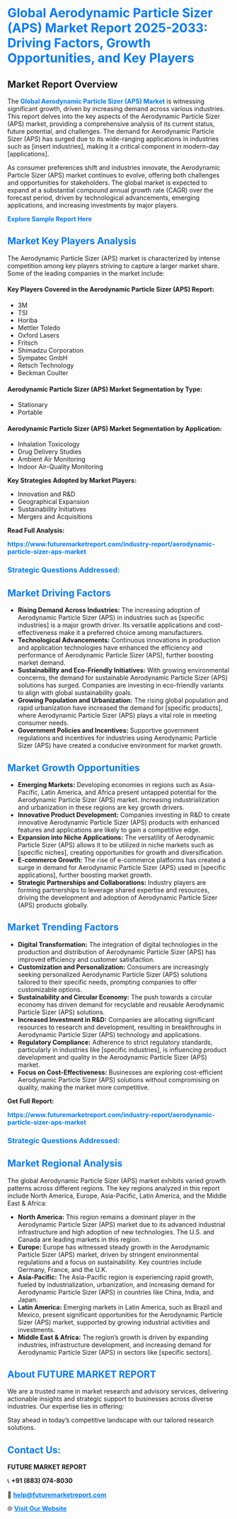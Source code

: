 <h1 style="color: #007BFF;">Global Aerodynamic Particle Sizer (APS) Market Report 2025-2033: Driving Factors, Growth Opportunities, and Key Players</h1>

<section id="overview">
<h2>Market Report Overview</h2>
<p>The <a href="https://www.futuremarketreport.com/industry-report/aerodynamic-particle-sizer-aps-market" style="color: #007BFF; text-decoration: none;"><strong>Global Aerodynamic Particle Sizer (APS) Market</strong></a> is witnessing significant growth, driven by increasing demand across various industries. This report delves into the key aspects of the Aerodynamic Particle Sizer (APS) market, providing a comprehensive analysis of its current status, future potential, and challenges. The demand for Aerodynamic Particle Sizer (APS) has surged due to its wide-ranging applications in industries such as [insert industries], making it a critical component in modern-day [applications].</p>
<p>As consumer preferences shift and industries innovate, the Aerodynamic Particle Sizer (APS) market continues to evolve, offering both challenges and opportunities for stakeholders. The global market is expected to expand at a substantial compound annual growth rate (CAGR) over the forecast period, driven by technological advancements, emerging applications, and increasing investments by major players.</p>
</section>

<section id="overview">
<p><a href="https://www.futuremarketreport.com/request-sample/reportId=59787" style="color: #007BFF; text-decoration: none;"><strong>Explore Sample Report Here</strong></a></p>
</section>

<section id="key-players">
<h2 style="color: #007BFF;">Market Key Players Analysis</h2>
<p>The Aerodynamic Particle Sizer (APS) market is characterized by intense competition among key players striving to capture a larger market share. Some of the leading companies in the market include:</p>
<h4>Key Players Covered in the Aerodynamic Particle Sizer (APS) Report:</h4>
<ul><li>3M</li><li>TSI</li><li>Horiba</li><li>Mettler Toledo</li><li>Oxford Lasers</li><li>Fritsch</li><li>Shimadzu Corporation</li><li>Sympatec GmbH</li><li>Retsch Technology</li><li>Beckman Coulter</li></ul>
<h4>Aerodynamic Particle Sizer (APS) Market Segmentation by Type:</h4>
<ul><li>Stationary</li><li>Portable</li></ul>

<h4>Aerodynamic Particle Sizer (APS) Market Segmentation by Application:</h4>
<ul><li>Inhalation Toxicology</li><li>Drug Delivery Studies</li><li>Ambient Air Monitoring</li><li>Indoor Air-Quality Monitoring</li></ul>
<p><strong>Key Strategies Adopted by Market Players:</strong></p>
<ul>
<li>Innovation and R&D</li>
<li>Geographical Expansion</li>
<li>Sustainability Initiatives</li>
<li>Mergers and Acquisitions</li>
</ul>
</section>

<section>
<p><strong>Read Full Analysis: </strong></p><a href="https://www.futuremarketreport.com/industry-report/aerodynamic-particle-sizer-aps-market" style="color: #007BFF; text-decoration: none;"><strong>https://www.futuremarketreport.com/industry-report/aerodynamic-particle-sizer-aps-market</strong></a>
<h3 style="color: #007BFF;">Strategic Questions Addressed:</h3>
</section>

<section id="driving-factors">
<h2 style="color: #007BFF;">Market Driving Factors</h2>
<ul>
<li><strong>Rising Demand Across Industries:</strong> The increasing adoption of Aerodynamic Particle Sizer (APS) in industries such as [specific industries] is a major growth driver. Its versatile applications and cost-effectiveness make it a preferred choice among manufacturers.</li>
<li><strong>Technological Advancements:</strong> Continuous innovations in production and application technologies have enhanced the efficiency and performance of Aerodynamic Particle Sizer (APS), further boosting market demand.</li>
<li><strong>Sustainability and Eco-Friendly Initiatives:</strong> With growing environmental concerns, the demand for sustainable Aerodynamic Particle Sizer (APS) solutions has surged. Companies are investing in eco-friendly variants to align with global sustainability goals.</li>
<li><strong>Growing Population and Urbanization:</strong> The rising global population and rapid urbanization have increased the demand for [specific products], where Aerodynamic Particle Sizer (APS) plays a vital role in meeting consumer needs.</li>
<li><strong>Government Policies and Incentives:</strong> Supportive government regulations and incentives for industries using Aerodynamic Particle Sizer (APS) have created a conducive environment for market growth.</li>
</ul>
</section>

<section id="growth-opportunities">
<h2 style="color: #007BFF;">Market Growth Opportunities</h2>
<ul>
<li><strong>Emerging Markets:</strong> Developing economies in regions such as Asia-Pacific, Latin America, and Africa present untapped potential for the Aerodynamic Particle Sizer (APS) market. Increasing industrialization and urbanization in these regions are key growth drivers.</li>
<li><strong>Innovative Product Development:</strong> Companies investing in R&D to create innovative Aerodynamic Particle Sizer (APS) products with enhanced features and applications are likely to gain a competitive edge.</li>
<li><strong>Expansion into Niche Applications:</strong> The versatility of Aerodynamic Particle Sizer (APS) allows it to be utilized in niche markets such as [specific niches], creating opportunities for growth and diversification.</li>
<li><strong>E-commerce Growth:</strong> The rise of e-commerce platforms has created a surge in demand for Aerodynamic Particle Sizer (APS) used in [specific applications], further boosting market growth.</li>
<li><strong>Strategic Partnerships and Collaborations:</strong> Industry players are forming partnerships to leverage shared expertise and resources, driving the development and adoption of Aerodynamic Particle Sizer (APS) products globally.</li>
</ul>
</section>

<section id="trending-factors">
<h2 style="color: #007BFF;">Market Trending Factors</h2>
<ul>
<li><strong>Digital Transformation:</strong> The integration of digital technologies in the production and distribution of Aerodynamic Particle Sizer (APS) has improved efficiency and customer satisfaction.</li>
<li><strong>Customization and Personalization:</strong> Consumers are increasingly seeking personalized Aerodynamic Particle Sizer (APS) solutions tailored to their specific needs, prompting companies to offer customizable options.</li>
<li><strong>Sustainability and Circular Economy:</strong> The push towards a circular economy has driven demand for recyclable and reusable Aerodynamic Particle Sizer (APS) solutions.</li>
<li><strong>Increased Investment in R&D:</strong> Companies are allocating significant resources to research and development, resulting in breakthroughs in Aerodynamic Particle Sizer (APS) technology and applications.</li>
<li><strong>Regulatory Compliance:</strong> Adherence to strict regulatory standards, particularly in industries like [specific industries], is influencing product development and quality in the Aerodynamic Particle Sizer (APS) market.</li>
<li><strong>Focus on Cost-Effectiveness:</strong> Businesses are exploring cost-efficient Aerodynamic Particle Sizer (APS) solutions without compromising on quality, making the market more competitive.</li>
</ul>
</section>

<section>
<p><strong>Get Full Report: </strong></p><a href="https://www.futuremarketreport.com/industry-report/aerodynamic-particle-sizer-aps-market" style="color: #007BFF; text-decoration: none;"><strong>https://www.futuremarketreport.com/industry-report/aerodynamic-particle-sizer-aps-market</strong></a>
<h3 style="color: #007BFF;">Strategic Questions Addressed:</h3>
</section>


<section id="regional-analysis">
<h2 style="color: #007BFF;">Market Regional Analysis</h2>
<p>The global Aerodynamic Particle Sizer (APS) market exhibits varied growth patterns across different regions. The key regions analyzed in this report include North America, Europe, Asia-Pacific, Latin America, and the Middle East & Africa:</p>
<ul>
<li><strong>North America:</strong> This region remains a dominant player in the Aerodynamic Particle Sizer (APS) market due to its advanced industrial infrastructure and high adoption of new technologies. The U.S. and Canada are leading markets in this region.</li>
<li><strong>Europe:</strong> Europe has witnessed steady growth in the Aerodynamic Particle Sizer (APS) market, driven by stringent environmental regulations and a focus on sustainability. Key countries include Germany, France, and the U.K.</li>
<li><strong>Asia-Pacific:</strong> The Asia-Pacific region is experiencing rapid growth, fueled by industrialization, urbanization, and increasing demand for Aerodynamic Particle Sizer (APS) in countries like China, India, and Japan.</li>
<li><strong>Latin America:</strong> Emerging markets in Latin America, such as Brazil and Mexico, present significant opportunities for the Aerodynamic Particle Sizer (APS) market, supported by growing industrial activities and investments.</li>
<li><strong>Middle East & Africa:</strong> The region’s growth is driven by expanding industries, infrastructure development, and increasing demand for Aerodynamic Particle Sizer (APS) in sectors like [specific sectors].</li>
</ul>
</section>

<footer>
<h2 style="color: #007BFF;">About FUTURE MARKET REPORT</h2>
<p>We are a trusted name in market research and advisory services, delivering actionable insights and strategic support to businesses across diverse industries. Our expertise lies in offering:</p>

<p>Stay ahead in today’s competitive landscape with our tailored research solutions.</p>

<h2 style="color: #007BFF;">Contact Us:</h2>
<p><strong>FUTURE MARKET REPORT</strong></p>
<p>📞 <strong>+91 (883) 074-8030</strong></p>
<p>📧 <strong><a href="mailto:help@futuremarketreport.com" style="color: #007BFF;">help@futuremarketreport.com</a></strong></p>
<p>🌐 <strong><a href="https://www.futuremarketreport.com/" style="color: #007BFF;">Visit Our Website</a></strong></p>
</footer>